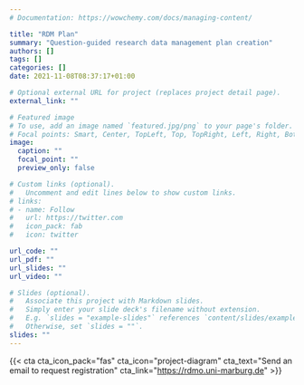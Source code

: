```yaml
---
# Documentation: https://wowchemy.com/docs/managing-content/

title: "RDM Plan"
summary: "Question-guided research data management plan creation"
authors: []
tags: []
categories: []
date: 2021-11-08T08:37:17+01:00

# Optional external URL for project (replaces project detail page).
external_link: ""

# Featured image
# To use, add an image named `featured.jpg/png` to your page's folder.
# Focal points: Smart, Center, TopLeft, Top, TopRight, Left, Right, BottomLeft, Bottom, BottomRight.
image:
  caption: ""
  focal_point: ""
  preview_only: false

# Custom links (optional).
#   Uncomment and edit lines below to show custom links.
# links:
# - name: Follow
#   url: https://twitter.com
#   icon_pack: fab
#   icon: twitter

url_code: ""
url_pdf: ""
url_slides: ""
url_video: ""

# Slides (optional).
#   Associate this project with Markdown slides.
#   Simply enter your slide deck's filename without extension.
#   E.g. `slides = "example-slides"` references `content/slides/example-slides.md`.
#   Otherwise, set `slides = ""`.
slides: ""
---
```


{{< cta cta_icon_pack="fas" cta_icon="project-diagram" cta_text="Send an email to request registration" cta_link="https://rdmo.uni-marburg.de" >}}
